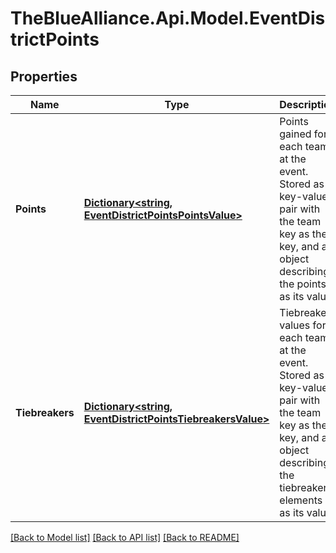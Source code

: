 # TheBlueAlliance.Api.Model.EventDistrictPoints

## Properties

Name | Type | Description | Notes
------------ | ------------- | ------------- | -------------
**Points** | [**Dictionary&lt;string, EventDistrictPointsPointsValue&gt;**](EventDistrictPointsPointsValue.md) | Points gained for each team at the event. Stored as a key-value pair with the team key as the key, and an object describing the points as its value. | 
**Tiebreakers** | [**Dictionary&lt;string, EventDistrictPointsTiebreakersValue&gt;**](EventDistrictPointsTiebreakersValue.md) | Tiebreaker values for each team at the event. Stored as a key-value pair with the team key as the key, and an object describing the tiebreaker elements as its value. | [optional] 

[[Back to Model list]](../README.md#documentation-for-models) [[Back to API list]](../README.md#documentation-for-api-endpoints) [[Back to README]](../README.md)

